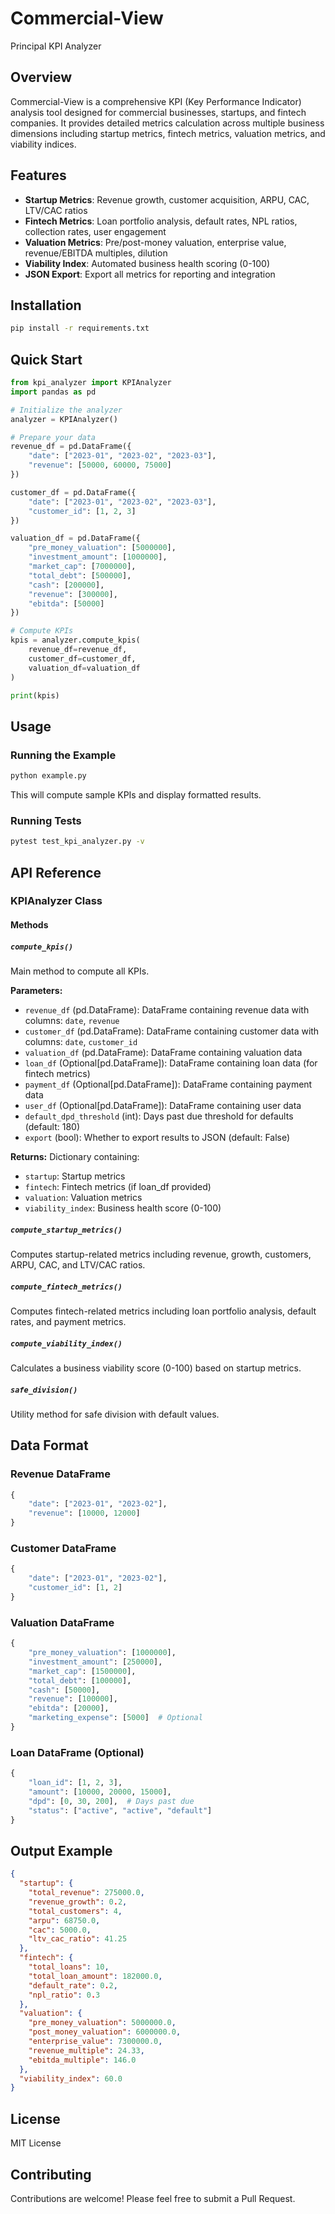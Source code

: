 # Commercial-View
Principal KPI Analyzer

## Overview

Commercial-View is a comprehensive KPI (Key Performance Indicator) analysis tool designed for commercial businesses, startups, and fintech companies. It provides detailed metrics calculation across multiple business dimensions including startup metrics, fintech metrics, valuation metrics, and viability indices.

## Features

- **Startup Metrics**: Revenue growth, customer acquisition, ARPU, CAC, LTV/CAC ratios
- **Fintech Metrics**: Loan portfolio analysis, default rates, NPL ratios, collection rates, user engagement
- **Valuation Metrics**: Pre/post-money valuation, enterprise value, revenue/EBITDA multiples, dilution
- **Viability Index**: Automated business health scoring (0-100)
- **JSON Export**: Export all metrics for reporting and integration

## Installation

```bash
pip install -r requirements.txt
```

## Quick Start

```python
from kpi_analyzer import KPIAnalyzer
import pandas as pd

# Initialize the analyzer
analyzer = KPIAnalyzer()

# Prepare your data
revenue_df = pd.DataFrame({
    "date": ["2023-01", "2023-02", "2023-03"],
    "revenue": [50000, 60000, 75000]
})

customer_df = pd.DataFrame({
    "date": ["2023-01", "2023-02", "2023-03"],
    "customer_id": [1, 2, 3]
})

valuation_df = pd.DataFrame({
    "pre_money_valuation": [5000000],
    "investment_amount": [1000000],
    "market_cap": [7000000],
    "total_debt": [500000],
    "cash": [200000],
    "revenue": [300000],
    "ebitda": [50000]
})

# Compute KPIs
kpis = analyzer.compute_kpis(
    revenue_df=revenue_df,
    customer_df=customer_df,
    valuation_df=valuation_df
)

print(kpis)
```

## Usage

### Running the Example

```bash
python example.py
```

This will compute sample KPIs and display formatted results.

### Running Tests

```bash
pytest test_kpi_analyzer.py -v
```

## API Reference

### KPIAnalyzer Class

#### Methods

##### `compute_kpis()`

Main method to compute all KPIs.

**Parameters:**
- `revenue_df` (pd.DataFrame): DataFrame containing revenue data with columns: `date`, `revenue`
- `customer_df` (pd.DataFrame): DataFrame containing customer data with columns: `date`, `customer_id`
- `valuation_df` (pd.DataFrame): DataFrame containing valuation data
- `loan_df` (Optional[pd.DataFrame]): DataFrame containing loan data (for fintech metrics)
- `payment_df` (Optional[pd.DataFrame]): DataFrame containing payment data
- `user_df` (Optional[pd.DataFrame]): DataFrame containing user data
- `default_dpd_threshold` (int): Days past due threshold for defaults (default: 180)
- `export` (bool): Whether to export results to JSON (default: False)

**Returns:**
Dictionary containing:
- `startup`: Startup metrics
- `fintech`: Fintech metrics (if loan_df provided)
- `valuation`: Valuation metrics
- `viability_index`: Business health score (0-100)

##### `compute_startup_metrics()`

Computes startup-related metrics including revenue, growth, customers, ARPU, CAC, and LTV/CAC ratios.

##### `compute_fintech_metrics()`

Computes fintech-related metrics including loan portfolio analysis, default rates, and payment metrics.

##### `compute_viability_index()`

Calculates a business viability score (0-100) based on startup metrics.

##### `safe_division()`

Utility method for safe division with default values.

## Data Format

### Revenue DataFrame
```python
{
    "date": ["2023-01", "2023-02"],
    "revenue": [10000, 12000]
}
```

### Customer DataFrame
```python
{
    "date": ["2023-01", "2023-02"],
    "customer_id": [1, 2]
}
```

### Valuation DataFrame
```python
{
    "pre_money_valuation": [1000000],
    "investment_amount": [250000],
    "market_cap": [1500000],
    "total_debt": [100000],
    "cash": [50000],
    "revenue": [100000],
    "ebitda": [20000],
    "marketing_expense": [5000]  # Optional
}
```

### Loan DataFrame (Optional)
```python
{
    "loan_id": [1, 2, 3],
    "amount": [10000, 20000, 15000],
    "dpd": [0, 30, 200],  # Days past due
    "status": ["active", "active", "default"]
}
```

## Output Example

```json
{
  "startup": {
    "total_revenue": 275000.0,
    "revenue_growth": 0.2,
    "total_customers": 4,
    "arpu": 68750.0,
    "cac": 5000.0,
    "ltv_cac_ratio": 41.25
  },
  "fintech": {
    "total_loans": 10,
    "total_loan_amount": 182000.0,
    "default_rate": 0.2,
    "npl_ratio": 0.3
  },
  "valuation": {
    "pre_money_valuation": 5000000.0,
    "post_money_valuation": 6000000.0,
    "enterprise_value": 7300000.0,
    "revenue_multiple": 24.33,
    "ebitda_multiple": 146.0
  },
  "viability_index": 60.0
}
```

## License

MIT License

## Contributing

Contributions are welcome! Please feel free to submit a Pull Request.

